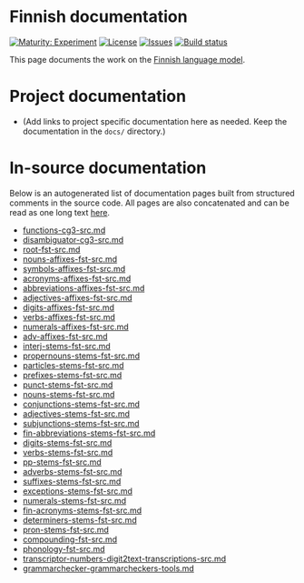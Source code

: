 # Finnish documentation

[![Maturity: Experiment](https://img.shields.io/badge/Maturity-Experiment-black.svg)](https://giellalt.github.io/MaturityClassification.html)
[![License](https://img.shields.io/github/license/giellalt/lang-fin)](https://raw.githubusercontent.com/giellalt/lang-fin/main/LICENSE)
[![Issues](https://img.shields.io/github/issues/giellalt/lang-fin)](https://github.com/giellalt/lang-fin/issues)
[![Build status](https://github.com/giellalt/lang-fin/workflows/Speller%20CI+CD/badge.svg)](https://github.com/giellalt/lang-fin/actions)

This page documents the work on the [Finnish language model](http://github.com/giellalt/lang-fin). 

# Project documentation

* (Add links to project specific documentation here as needed. Keep the documentation in the `docs/` directory.)

# In-source documentation

Below is an autogenerated list of documentation pages built from structured comments in the source code. All pages are also concatenated and can be read as one long text [here](fin.md).
* [functions-cg3-src.md](functions-cg3-src.md)
* [disambiguator-cg3-src.md](disambiguator-cg3-src.md)
* [root-fst-src.md](root-fst-src.md)
* [nouns-affixes-fst-src.md](nouns-affixes-fst-src.md)
* [symbols-affixes-fst-src.md](symbols-affixes-fst-src.md)
* [acronyms-affixes-fst-src.md](acronyms-affixes-fst-src.md)
* [abbreviations-affixes-fst-src.md](abbreviations-affixes-fst-src.md)
* [adjectives-affixes-fst-src.md](adjectives-affixes-fst-src.md)
* [digits-affixes-fst-src.md](digits-affixes-fst-src.md)
* [verbs-affixes-fst-src.md](verbs-affixes-fst-src.md)
* [numerals-affixes-fst-src.md](numerals-affixes-fst-src.md)
* [adv-affixes-fst-src.md](adv-affixes-fst-src.md)
* [interj-stems-fst-src.md](interj-stems-fst-src.md)
* [propernouns-stems-fst-src.md](propernouns-stems-fst-src.md)
* [particles-stems-fst-src.md](particles-stems-fst-src.md)
* [prefixes-stems-fst-src.md](prefixes-stems-fst-src.md)
* [punct-stems-fst-src.md](punct-stems-fst-src.md)
* [nouns-stems-fst-src.md](nouns-stems-fst-src.md)
* [conjunctions-stems-fst-src.md](conjunctions-stems-fst-src.md)
* [adjectives-stems-fst-src.md](adjectives-stems-fst-src.md)
* [subjunctions-stems-fst-src.md](subjunctions-stems-fst-src.md)
* [fin-abbreviations-stems-fst-src.md](fin-abbreviations-stems-fst-src.md)
* [digits-stems-fst-src.md](digits-stems-fst-src.md)
* [verbs-stems-fst-src.md](verbs-stems-fst-src.md)
* [pp-stems-fst-src.md](pp-stems-fst-src.md)
* [adverbs-stems-fst-src.md](adverbs-stems-fst-src.md)
* [suffixes-stems-fst-src.md](suffixes-stems-fst-src.md)
* [exceptions-stems-fst-src.md](exceptions-stems-fst-src.md)
* [numerals-stems-fst-src.md](numerals-stems-fst-src.md)
* [fin-acronyms-stems-fst-src.md](fin-acronyms-stems-fst-src.md)
* [determiners-stems-fst-src.md](determiners-stems-fst-src.md)
* [pron-stems-fst-src.md](pron-stems-fst-src.md)
* [compounding-fst-src.md](compounding-fst-src.md)
* [phonology-fst-src.md](phonology-fst-src.md)
* [transcriptor-numbers-digit2text-transcriptions-src.md](transcriptor-numbers-digit2text-transcriptions-src.md)
* [grammarchecker-grammarcheckers-tools.md](grammarchecker-grammarcheckers-tools.md)
